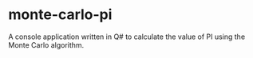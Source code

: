 # monte-carlo-pi
A console application written in Q# to calculate the value of PI using the Monte Carlo algorithm.
